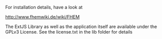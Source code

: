 For installation details, have a look at

http://www.fhemwiki.de/wiki/FHEM

The ExtJS Library as well as the application itself are available under the GPLv3 License.
See the license.txt in the lib folder for details